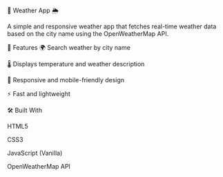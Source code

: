 📖 Weather App 🌦️


A simple and responsive weather app that fetches real-time weather data based on the city name using the OpenWeatherMap API.

🚀 Features
🌍 Search weather by city name

🌡️ Displays temperature and weather description

📱 Responsive and mobile-friendly design

⚡ Fast and lightweight

🛠️ Built With

HTML5

CSS3

JavaScript (Vanilla)

OpenWeatherMap API

